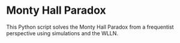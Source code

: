 # Monty Hall Paradox

This Python script solves the Monty Hall Paradox from a frequentist perspective using simulations and the WLLN.
